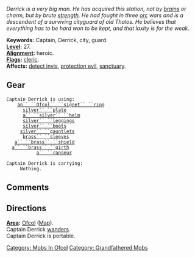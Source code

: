 *Derrick is a very big man. He has acquired this station, not by
[brains](Intelligence.md "wikilink") or charm, but by brute
[strength](Strength.md "wikilink"). He had fought in three
[orc](Orcs.md "wikilink") wars and is a descendent of a surviving
cityguard of old Thalos. He believes that everything has to be hard won
to be kept, and that laxity is for the weak.*

**Keywords:** Captain, Derrick, city, guard.  
**[Level](Level.md "wikilink"):** 27.  
**[Alignment](Alignment.md "wikilink"):** heroic.  
**[Flags](:Category:_Mob_Types.md "wikilink"):**
[cleric](Spellcasting_Mobs.md "wikilink").  
**Affects:** [detect invis](Detect_Invis.md "wikilink"), [protection
evil](Protection_Evil.md "wikilink"),
[sanctuary](Sanctuary.md "wikilink").  

## Gear

`Captain Derrick is using:`  
<worn on finger>`    `[`an`` ``Ofcol`` ``signet`` ``ring`](Ofcol_Signet_Ring.md "wikilink")  
<worn on body>`      `[`silver`` ``plate`](Silver_Plate.md "wikilink")  
<worn on head>`      `[`a`` ``silver`` ``helm`](Silver_Helm.md "wikilink")  
<worn on legs>`      `[`silver`` ``leggings`](Silver_Leggings_(Ofcol).md "wikilink")  
<worn on feet>`      `[`silver`` ``boots`](Silver_Boots.md "wikilink")  
<worn on hands>`     `[`silver`` ``gauntlets`](Silver_Gauntlets.md "wikilink")  
<worn on arms>`      `[`brass`` ``sleeves`](Brass_Sleeves.md "wikilink")  
<held in offhand>`   `[`a`` ``brass`` ``shield`](Brass_Shield.md "wikilink")  
<worn about waist>`  `[`a`` ``brass`` ``girth`](Brass_Girth.md "wikilink")  
<wielded>`           `[`a`` ``ranseur`](Ranseur.md "wikilink")

`Captain Derrick is carrying:`  
`     Nothing.`

## Comments

## Directions

**[Area](:Category:_Areas.md "wikilink"):**
[Ofcol](:Category:_Ofcol.md "wikilink")
([Map](Ofcol_Map.md "wikilink")).  
Captain Derrick [wanders](Wandering_Mobs.md "wikilink").  
Captain Derrick is portable.  

[Category: Mobs In Ofcol](Category:_Mobs_In_Ofcol "wikilink") [Category:
Grandfathered Mobs](Category:_Grandfathered_Mobs "wikilink")
